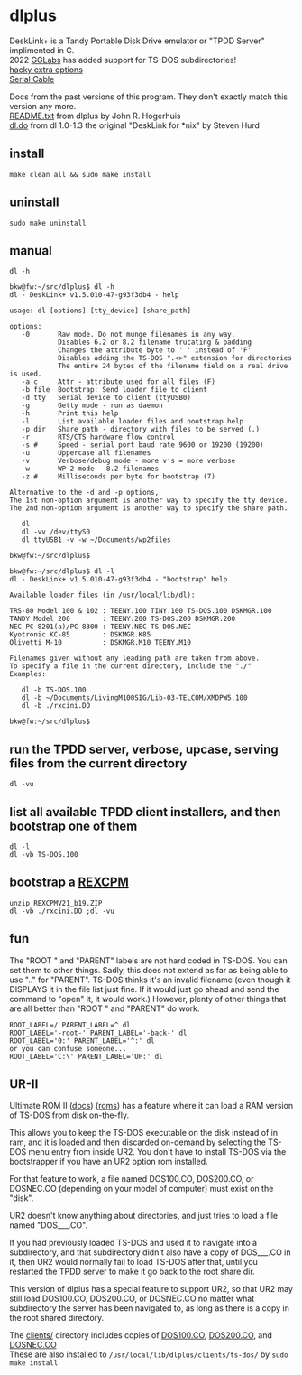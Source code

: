 # dlplus
DeskLink+ is a Tandy Portable Disk Drive emulator or "TPDD Server" implimented in C.  
2022 [GGLabs](https://gglabs.us/) has added support for TS-DOS subdirectories!  
[hacky extra options](ref/advanced_options.txt)  
[Serial Cable](http://tandy.wiki/Model_T_Serial_Cable)

Docs from the past versions of this program. They don't exactly match this version any more.  
[README.txt](README.txt) from dlplus by John R. Hogerhuis  
[dl.do](dl.do) from dl 1.0-1.3 the original "DeskLink for \*nix" by Steven Hurd
<!-- [Original source](http://bitchin100.com/files/linux/dlplus.zip) -->

## install
```
make clean all && sudo make install
```

## uninstall
```
sudo make uninstall
```

## manual
```
dl -h
```

```
bkw@fw:~/src/dlplus$ dl -h
dl - DeskLink+ v1.5.010-47-g93f3db4 - help

usage: dl [options] [tty_device] [share_path]

options:
   -0       Raw mode. Do not munge filenames in any way.
            Disables 6.2 or 8.2 filename trucating & padding
            Changes the attribute byte to ' ' instead of 'F'
            Disables adding the TS-DOS ".<>" extension for directories
            The entire 24 bytes of the filename field on a real drive is used.
   -a c     Attr - attribute used for all files (F)
   -b file  Bootstrap: Send loader file to client
   -d tty   Serial device to client (ttyUSB0)
   -g       Getty mode - run as daemon
   -h       Print this help
   -l       List available loader files and bootstrap help
   -p dir   Share path - directory with files to be served (.)
   -r       RTS/CTS hardware flow control
   -s #     Speed - serial port baud rate 9600 or 19200 (19200)
   -u       Uppercase all filenames
   -v       Verbose/debug mode - more v's = more verbose
   -w       WP-2 mode - 8.2 filenames
   -z #     Milliseconds per byte for bootstrap (7)

Alternative to the -d and -p options,
The 1st non-option argument is another way to specify the tty device.
The 2nd non-option argument is another way to specify the share path.

   dl
   dl -vv /dev/ttyS0
   dl ttyUSB1 -v -w ~/Documents/wp2files

bkw@fw:~/src/dlplus$ 
```
```
bkw@fw:~/src/dlplus$ dl -l
dl - DeskLink+ v1.5.010-47-g93f3db4 - "bootstrap" help

Available loader files (in /usr/local/lib/dl):

TRS-80 Model 100 & 102 : TEENY.100 TINY.100 TS-DOS.100 DSKMGR.100
TANDY Model 200        : TEENY.200 TS-DOS.200 DSKMGR.200
NEC PC-8201(a)/PC-8300 : TEENY.NEC TS-DOS.NEC
Kyotronic KC-85        : DSKMGR.K85
Olivetti M-10          : DSKMGR.M10 TEENY.M10

Filenames given without any leading path are taken from above.
To specify a file in the current directory, include the "./"
Examples:

   dl -b TS-DOS.100
   dl -b ~/Documents/LivingM100SIG/Lib-03-TELCOM/XMDPW5.100
   dl -b ./rxcini.DO

bkw@fw:~/src/dlplus$ 
```

## run the TPDD server, verbose, upcase, serving files from the current directory
```
dl -vu
```

## list all available TPDD client installers, and then bootstrap one of them
```
dl -l
dl -vb TS-DOS.100
```

## bootstrap a [REXCPM](http://bitchin100.com/wiki/index.php?title=REXCPM)
```
unzip REXCPMV21_b19.ZIP
dl -vb ./rxcini.DO ;dl -vu
```
## fun
The "ROOT  " and "PARENT" labels are not hard coded in TS-DOS. You can set them to other things. Sadly, this does not extend as far as being able to use ".." for "PARENT". TS-DOS thinks it's an invalid filename (even though it DISPLAYS it in the file list just fine. If it would just go ahead and send the command to "open" it, it would work.) However, plenty of other things that are all better than "ROOT  " and "PARENT" do work.
```
ROOT_LABEL=/ PARENT_LABEL=^ dl
ROOT_LABEL='-root-' PARENT_LABEL='-back-' dl
ROOT_LABEL='0:' PARENT_LABEL='^:' dl
or you can confuse someone...  
ROOT_LABEL='C:\' PARENT_LABEL='UP:' dl
```
## UR-II
Ultimate ROM II ([docs](http://www.club100.org/library/libdoc.html)) ([roms](https://bitchin100.com/wiki/index.php?title=REXsharp#Option_ROM_Images_for_Download)) has a feature where it can load a RAM version of TS-DOS from disk on-the-fly.  

This allows you to keep the TS-DOS executable on the disk instead of in ram, and it is loaded and then discarded on-demand by selecting the TS-DOS menu entry from inside UR2. You don't have to install TS-DOS via the bootstrapper if you have an UR2 option rom installed.  

For that feature to work, a file named DOS100.CO, DOS200.CO, or DOSNEC.CO (depending on your model of computer) must exist on the "disk".  

UR2 doesn't know anything about directories, and just tries to load a file named "DOS___.CO".  

If you had previously loaded TS-DOS and used it to navigate into a subdirectory, and that subdirectory didn't also have a copy of DOS___.CO in it, then UR2 would normally fail to load TS-DOS after that, until you restarted the TPDD server to make it go back to the root share dir.  

This version of dlplus has a special feature to support UR2, so that UR2 may still load DOS100.CO, DOS200.CO, or DOSNEC.CO no matter what subdirectory the server has been navigated to, as long as there is a copy in the root shared directory.  

The [clients/](clients/) directory includes copies of [DOS100.CO](clients/ts-dos/DOS100.CO), [DOS200.CO](clients/ts-dos/DOS200.CO), and [DOSNEC.CO](clients/ts-dos/DOSNEC.CO)  
These are also installed to ```/usr/local/lib/dlplus/clients/ts-dos/``` by ```sudo make install```  
